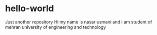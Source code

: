 # hello-world
Just another repository
Hi my name is nasar usmani and i am student of mehran university of engineering and technology
